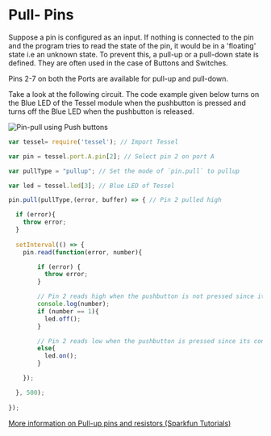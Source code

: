 # Pull- Pins

Suppose a pin is configured as an input. If nothing is connected to the pin and the program tries to read the state of the pin, it would be in a 'floating' state i.e an unknown state. To prevent this, a pull-up or a pull-down state is defined. They are often used in the case of Buttons and Switches.

Pins 2-7 on both the Ports are available for pull-up and pull-down.

Take a look at the following circuit. The code example given below turns on the Blue LED of the Tessel module when the pushbutton is pressed and turns off the Blue LED when the pushbutton is released.

![Pin-pull using Push buttons](http://i.imgur.com/OYJZ8Dp.jpg)

```js
var tessel= require('tessel'); // Import Tessel

var pin = tessel.port.A.pin[2]; // Select pin 2 on port A

var pullType = "pullup"; // Set the mode of `pin.pull` to pullup

var led = tessel.led[3]; // Blue LED of Tessel

pin.pull(pullType,(error, buffer) => { // Pin 2 pulled high

  if (error){
    throw error;
  }
  
  setInterval(() => {
    pin.read(function(error, number){

        if (error) {
          throw error;
        }

        // Pin 2 reads high when the pushbutton is not pressed since it is pulled up
        console.log(number);
        if (number == 1){
          led.off();
        }

        // Pin 2 reads low when the pushbutton is pressed since its connection with ground is completed
        else{
          led.on();
        }

    });

  }, 500);
  
});

```
[More information on Pull-up pins and resistors (Sparkfun Tutorials)](https://learn.sparkfun.com/tutorials/pull-up-resistors)
